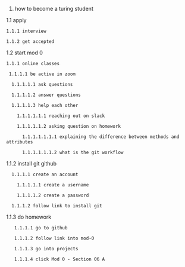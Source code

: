 1. how to become a turing student

 1.1 apply
 
    1.1.1 interview 
   
    1.1.2 get accepted    
      
 1.2 start mod 0
    
    1.1.1 online classes
      
     1.1.1.1 be active in zoom
        
      1.1.1.1.1 ask questions
          
      1.1.1.1.2 answer questions
          
      1.1.1.1.3 help each other
          
        1.1.1.1.1.1 reaching out on slack
            
        1.1.1.1.1.2 asking question on homework
            
          1.1.1.1.1.1.1 explaining the difference between methods and attributes
              
          1.1.1.1.1.1.2 what is the git workflow
              
   1.1.2 install git github
      
      1.1.1.1 create an account
        
        1.1.1.1.1 create a username
          
        1.1.1.1.2 create a password
          
      1.1.1.2 follow link to install git
        
  1.1.3 do homework
      
       1.1.1.1 go to github
      
       1.1.1.2 follow link into mod-0
      
       1.1.1.3 go into projects
      
       1.1.1.4 click Mod 0 - Section 06 A
      
   
